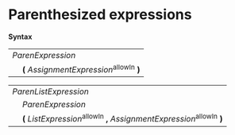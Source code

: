 # Parenthesized expressions

**Syntax**

<table>
    <tr>
        <td colspan="2"><i>ParenExpression</i></td>
    </tr>
    <tr>
        <td>&nbsp;</td><td><b>(</b> <i>AssignmentExpression</i><sup>allowIn</sup> <b>)</b></td>
    </tr>
</table>

<table>
    <tr>
        <td colspan="2"><i>ParenListExpression</i></td>
    </tr>
    <tr>
        <td>&nbsp;</td><td><i>ParenExpression</i></td>
    </tr>
    <tr>
        <td>&nbsp;</td><td><b>(</b> <i>ListExpression</i><sup>allowIn</sup> <b>,</b> <i>AssignmentExpression</i><sup>allowIn</sup> <b>)</b></td>
    </tr>
</table>